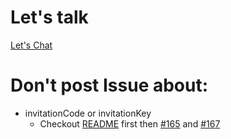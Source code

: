 # Let's talk
[Let's Chat](http://chat.lunik.xyz/channel/lunik-torrent)
# Don't post Issue about:
  + invitationCode or invitationKey
    + Checkout [README](https://github.com/Lunik/Lunik-Torrent#register) first then [#165](https://github.com/Lunik/Lunik-Torrent/issues/165) and [#167](https://github.com/Lunik/Lunik-Torrent/issues/167)
